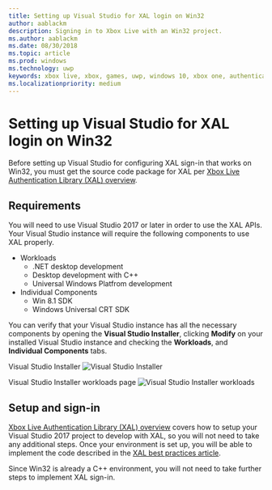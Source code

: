 ```yaml
---
title: Setting up Visual Studio for XAL login on Win32
author: aablackm
description: Signing in to Xbox Live with an Win32 project.
ms.author: aablackm
ms.date: 08/30/2018
ms.topic: article
ms.prod: windows
ms.technology: uwp
keywords: xbox live, xbox, games, uwp, windows 10, xbox one, authentication, sign-in
ms.localizationpriority: medium
---
```


# Setting up Visual Studio for XAL login on Win32

Before setting up Visual Studio for configuring XAL sign-in that works on Win32, you must get the source code package for XAL per [Xbox Live Authentication Library (XAL) overview](xal-overview.md).


## Requirements

You will need to use Visual Studio 2017 or later in order to use the XAL APIs.
Your Visual Studio instance will require the following components to use XAL properly.

- Workloads
    - .NET desktop development
    - Desktop development with C++
    - Universal Windows Platfrom development
- Individual Components
    - Win 8.1 SDK
    - Windows Universal CRT SDK

You can verify that your Visual Studio instance has all the necessary components by opening the **Visual Studio Installer**, clicking **Modify** on your installed Visual Studio instance and checking the **Workloads**, and **Individual Components** tabs.

Visual Studio Installer
![Visual Studio Installer](../../images/xal/vsinstaller.JPG)

Visual Studio Installer workloads page
![Visual Studio Installer workloads](../../images/xal/vsinstaller_workloads.JPG)


## Setup and sign-in

[Xbox Live Authentication Library (XAL) overview](xal-overview.md#integrate-xal-into-visual-studio) covers how to setup your Visual Studio 2017 project to develop with XAL, so you will not need to take any additional steps.
Once your environment is set up, you will be able to implement the code described in the [XAL best practices article](xal-sign-in.md).

Since Win32 is already a C++ environment, you will not need to take further steps to implement XAL sign-in.
